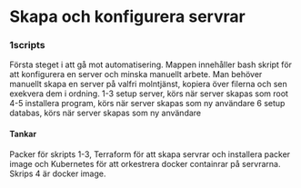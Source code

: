 Skapa och konfigurera servrar
======================

### 1scripts
Första steget i att gå mot automatisering. Mappen innehåller bash skript för att konfigurera en server och minska manuellt arbete.
Man behöver manuellt skapa en server på valfri molntjänst, kopiera över filerna och sen exekvera dem i ordning.
1-3 setup server, körs när server skapas som root
4-5 installera program, körs när server skapas som ny användare
6 setup databas, körs när server skapas som ny användare

#### Tankar

Packer för skripts 1-3, Terraform för att skapa servrar och installera packer image och Kubernetes för att orkestrera docker containrar på servrarna.
Skrips 4 är docker image.

